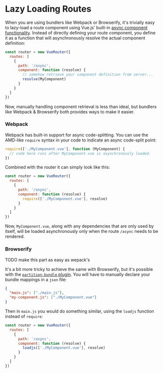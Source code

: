 # Lazy Loading Routes

When you are using bundlers like Webpack or Browserify, it's trivially easy to
lazy-load a route component using Vue.js' built-in
[async component functionality](http://vuejs.org/guide/components.html#Async-Components).
Instead of directly defining your route component, you define it as a function
that will asynchronously resolve the actual component definition:

``` js
const router = new VueRouter({
  routes: [
    {
      path: '/async',
      component: function (resolve) {
        // somehow retrieve your component definition from server...
        resolve(MyComponent)
      }
    }
  ]
})
```

Now, manually handling component retrieval is less than ideal, but bundlers like
Webpack & Browserify both provides ways to make it easier.

### Webpack

Webpack has built-in support for async code-splitting. You can use the AMD-like
`require` syntax in your code to indicate an async code-split point:

``` js
require(['./MyComponent.vue'], function (MyComponent) {
  // code here runs after MyComponent.vue is asynchronously loaded.
})
```

Combined with the router it can simply look like this:

``` js
const router = new VueRouter({
  routes: [
    {
      path: '/async',
      component: function (resolve) {
        require(['./MyComponent.vue'], resolve)
      }
    }
  ]
})
```

Now, `MyComponent.vue`, along with any dependencies that are only used by itself,
will be loaded asynchronously only when the route `/async` needs to be rendered.

### Browserify

TODO make this part as easy as wepack's

It's a bit more tricky to achieve the same with Browserify, but it's possible
with the
[`partition-bundle` plugin](https://github.com/substack/browserify-handbook/blob/master/readme.markdown#partition-bundle).
You will have to manually declare your bundle mappings in a `json` file:

``` json
{
  "main.js": ["./main.js"],
  "my-component.js": ["./MyComponent.vue"]
}
```

Then in `main.js` you would do something similar, using the `loadjs` function instead of `require`:

``` js
const router = new VueRouter({
  routes: [
    {
      path: '/async',
      component: function (resolve) {
        loadjs(['./MyComponent.vue'], resolve)
      }
    }
  ]
})
```
